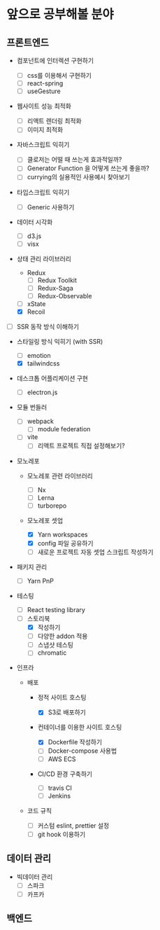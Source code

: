 # 앞으로 공부해볼 분야

## 프론트엔드

- 컴포넌트에 인터렉션 구현하기

  - [ ] css를 이용해서 구현하기
  - [ ] react-spring
  - [ ] useGesture

- 웹사이트 성능 최적화

  - [ ] 리액트 렌더링 최적화
  - [ ] 이미지 최적화

- 자바스크립트 익히기

  - [ ] 클로저는 어떨 때 쓰는게 효과적일까?
  - [ ] Generator Function 을 어떻게 쓰는게 좋을까?
  - [ ] currying의 실용적인 사용예시 찾아보기

- 타입스크립트 익히기

  - [ ] Generic 사용하기

- 데이터 시각화

  - [ ] d3.js
  - [ ] visx

- 상태 관리 라이브러리

  - Redux
    - [ ] Redux Toolkit
    - [ ] Redux-Saga
    - [ ] Redux-Observable
  - [ ] xState
  - [x] Recoil

- [ ] SSR 동작 방식 이해하기

- 스타일링 방식 익히기 (with SSR)

  - [ ] emotion
  - [x] tailwindcss

- 데스크톱 어플리케이션 구현

  - [ ] electron.js

- 모듈 번들러

  - [ ] webpack
    - [ ] module federation
  - [ ] vite
    - [ ] 리액트 프로젝트 직접 설정해보기?

- 모노레포

  - 모노레포 관련 라이브러리

    - [ ] Nx
    - [ ] Lerna
    - [ ] turborepo

  - 모노레포 셋업
    - [x] Yarn workspaces
    - [x] config 파일 공유하기
    - [ ] 새로운 프로젝트 자동 셋업 스크립트 작성하기

- 패키지 관리

  - [ ] Yarn PnP

- 테스팅

  - [ ] React testing library
  - [ ] 스토리북
    - [x] 작성하기
    - [ ] 다양한 addon 적용
    - [ ] 스냅샷 테스팅
    - [ ] chromatic

- 인프라

  - 배포

    - 정적 사이트 호스팅

      - [x] S3로 배포하기

    - 컨테이너를 이용한 사이트 호스팅

      - [x] Dockerfile 작성하기
      - [ ] Docker-compose 사용법
      - [ ] AWS ECS

    - CI/CD 환경 구축하기
      - [ ] travis CI
      - [ ] Jenkins

  - 코드 규칙
    - [ ] 커스텀 eslint, prettier 설정
    - [ ] git hook 이용하기

## 데이터 관리

- 빅데이터 관리
  - [ ] 스파크
  - [ ] 카프카

## 백엔드
